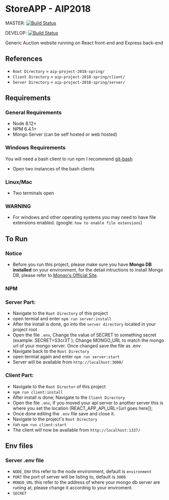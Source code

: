 # StoreAPP - AIP2018

MASTER: [![Build Status](https://travis-ci.com/gta191977649/aip-project-2018-spring.svg?branch=master)](https://travis-ci.com/gta191977649/aip-project-2018-spring)

DEVELOP: [![Build Status](https://travis-ci.com/gta191977649/aip-project-2018-spring.svg?branch=develop)](https://travis-ci.com/gta191977649/aip-project-2018-spring)

Generic Auction website running on React front-end and Express back-end

## References

- `Root Directory` = `aip-project-2018-spring/`
- `Client Directory` = `aip-project-2018-spring/client/`
- `Server Directory` = `aip-project-2018-spring/server/`

## Requirements

### General Requirements

- Node 8.12+
- NPM 6.4.1+
- Mongo Server (can be self hosted or web hosted)

### Windows Requirements

You will need a bash client to run npm I recommend [git-bash](https://gitforwindows.org/)

- Open two instances of the bash clients

### Linux/Mac

- Two terminals open

### WARNING

- For windows and other operating systems you may need to have file extensions enabled. (google: `how to enable file extensions`)

## To Run
### Notice
- Before you run this project, please make sure you have **Mongo DB installed** on your environment, for the detail intructions to install Mongo DB, please refer to [Mongo's Official Site](https://docs.mongodb.com/manual/installation/).
### NPM

### Server Part:

- Navigate to the `Root Directory` of this project
- open termial and enter `npm run server:install`
- After the install is done, go into the `server directory` located in your project root
- Open the file `.env`, Change the value of SECRET to something secret (example: SECRET=S3cr3T ); Change MONGO_URL to match the mongo url of your mongo server. Once changed save the file as .env
- Navigate back to the `Root Directory`
- open termial again and enter `npm run server:start`
- Server will be available from `http://localhost:3000/`

### Client Part:

- Navigate to the `Root Director` of this project
- `npm run client:install`
- After install is done; Navigate to the `Client Directory`
- Open the file `.env`, If you moved your api server to another server this is where you set the location (REACT_APP_API_URL=[url goes here]);
- Once done editing the `.env` file save and close it.
- Navigate to the project's `Root Directory`
- run `npm run client:start`
- The client will now be available from `http://localhost:1337/`
## Env files
### Server .env file
- `NODE_ENV` this refer to the node environment, default is `environment`
- `PORT` the port of server will be listing to, default is `3000`
- `MONGO_URL` this refer to the address of where your mongo db server are runing at, please change it according to your enviroment.
- `SECRET` 